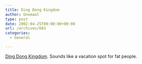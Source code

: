 ```yaml
---
title: Ding Dong Kingdom
author: Unxmaal
type: post
date: 2002-04-25T00:00:00+00:00
url: /archives/683
categories:
  - General

---
```

[Ding Dong Kingdom][1]. Sounds like a vacation spot for fat people.

 [1]: http://www.twinkies.com/dd_intro.html